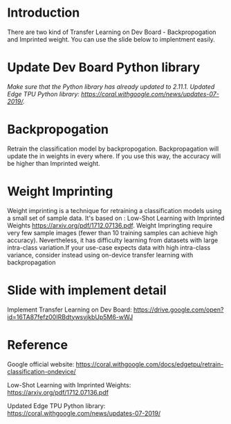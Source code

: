# Introduction
There are two kind of Transfer Learning on Dev Board - Backpropogation and Imprinted weight.
You can use the slide below to implentment easily.

# Update Dev Board Python library
*Make sure that the Python library has already updated to 2.11.1.
Updated Edge TPU Python library: https://coral.withgoogle.com/news/updates-07-2019/.*

# Backpropogation
Retrain the classification model by backpropogation.
Backpropagation will update the in weights in every where.
If you use this way, the accuracy will be higher than Imprinted weight.

# Weight Imprinting
Weight imprinting is a technique for retraining a classification models using a small set of sample data.
It's based on : Low-Shot Learning with Imprinted Weights https://arxiv.org/pdf/1712.07136.pdf.
Weight Impringting require very few sample images (fewer than 10 training samples can achieve high accuracy).
Nevertheless, it has difficulty learning from datasets with large intra-class variation.If your use-case expects data with high intra-class variance, consider instead using on-device transfer learning with backpropagation

# Slide with implement detail
Implement Transfer Learning on Dev Board:
https://drive.google.com/open?id=16TA87fefz00IRBdtywsvjkbUp5M6-wWJ

# Reference
Google official website:
https://coral.withgoogle.com/docs/edgetpu/retrain-classification-ondevice/

Low-Shot Learning with Imprinted Weights:
https://arxiv.org/pdf/1712.07136.pdf

Updated Edge TPU Python library: 
https://coral.withgoogle.com/news/updates-07-2019/

